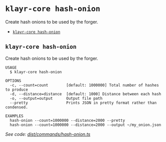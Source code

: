`klayr-core hash-onion`
=======================

Create hash onions to be used by the forger.

* [`klayr-core hash-onion`](#klayr-core-hash-onion)

## `klayr-core hash-onion`

Create hash onions to be used by the forger.

```
USAGE
  $ klayr-core hash-onion

OPTIONS
  -c, --count=count        [default: 1000000] Total number of hashes to produce
  -d, --distance=distance  [default: 1000] Distance between each hash
  -o, --output=output      Output file path
  --pretty                 Prints JSON in pretty format rather than condensed.

EXAMPLES
  hash-onion --count=1000000 --distance=2000 --pretty
  hash-onion --count=1000000 --distance=2000 --output ~/my_onion.json
```

_See code: [dist/commands/hash-onion.ts](https://github.com/klayrhq/klayr-core/blob/v4.1.6/dist/commands/hash-onion.ts)_
